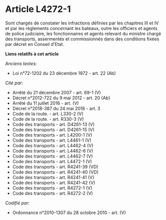 # Article L4272-1

Sont chargés de constater les infractions définies par les chapitres III et IV et par les règlements concernant les bateaux,
outre les officiers et agents de police judiciaire, les fonctionnaires et agents relevant du ministre chargé des transports,
assermentés et commissionnés dans des conditions fixées par décret en Conseil d'Etat.

**Liens relatifs à cet article**

_Anciens textes_:

  - Loi n°72-1202 du 23 décembre 1972 - art. 22 (Ab)

_Cité par_:

  - Arrêté du 21 décembre 2007 - art. 69-1 (V)
  - Décret n°2012-722 du 9 mai 2012 - art. 20 (Ab)
  - Arrêté du 11 juillet 2016 - art. (V)
  - Décret n°2018-387 du 24 mai 2018 - art. 3
  - Code de la route. - art. L330-2 (V)
  - Code de la route. - art. R330-3 (V)
  - Code des transports - art. D4261-13 (V)
  - Code des transports - art. D4261-15 (V)
  - Code des transports - art. L4200-1 (V)
  - Code des transports - art. L4461-1 (V)
  - Code des transports - art. L4462-4 (V)
  - Code des transports - art. L4462-6 (V)
  - Code des transports - art. L4462-7 (V)
  - Code des transports - art. L4472-1 (V)
  - Code des transports - art. R4241-39 (VD)
  - Code des transports - art. R4241-40 (VD)
  - Code des transports - art. R4241-41 (V)
  - Code des transports - art. R4241-42 (V)
  - Code des transports - art. R4272-1 (V)
  - Code des transports - art. R4272-2 (V)

_Codifié par_:

  - Ordonnance n°2010-1307 du 28 octobre 2010 - art. (V)
